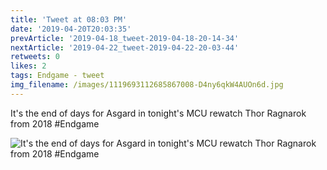 ```yaml
---
title: 'Tweet at 08:03 PM'
date: '2019-04-20T20:03:35'
prevArticle: '2019-04-18_tweet-2019-04-18-20-14-34'
nextArticle: '2019-04-22_tweet-2019-04-22-20-03-44'
retweets: 0
likes: 2
tags: Endgame - tweet
img_filename: /images/1119693112685867008-D4ny6qkW4AUOn6d.jpg
---
```

It's the end of days for Asgard in tonight's MCU rewatch Thor Ragnarok from 2018 #Endgame

![It's the end of days for Asgard in tonight's MCU rewatch Thor Ragnarok from 2018 #Endgame](/images/1119693112685867008-D4ny6qkW4AUOn6d.jpg "It's the end of days for Asgard in tonight's MCU rewatch Thor Ragnarok from 2018 #Endgame")